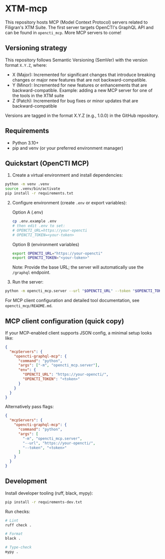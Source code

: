 # XTM-mcp

This repository hosts MCP (Model Context Protocol) servers related to Filigran's XTM Suite. The first server targets OpenCTI's GraphQL API and can be found in `opencti_mcp`. More MCP servers to come!

## Versioning strategy
This repository follows Semantic Versioning (SemVer) with the version format `X.Y.Z`, where:
- X (Major): Incremented for significant changes that introduce breaking changes or major new features that are not backward-compatible. 
- Y (Minor): Incremented for new features or enhancements that are backward-compatible. Example: adding a new MCP server for one of the tools in the XTM suite
- Z (Patch): Incremented for bug fixes or minor updates that are backward-compatible

Versions are tagged in the format X.Y.Z (e.g., 1.0.0) in the GitHub repository.

## Requirements

- Python 3.10+
- pip and venv (or your preferred environment manager)

## Quickstart (OpenCTI MCP)

1. Create a virtual environment and install dependencies:
```bash
python -m venv .venv
source .venv/bin/activate
pip install -r requirements.txt
```

2. Configure environment (create `.env` or export variables):

   Option A (.env)
   ```bash
   cp .env.example .env
   # then edit .env to set:
   # OPENCTI_URL=https://your-opencti
   # OPENCTI_TOKEN=<your-token>
   ```

   Option B (environment variables)
   ```bash
   export OPENCTI_URL="https://your-opencti"
   export OPENCTI_TOKEN="<your-token>"
   ```

   Note: Provide the base URL; the server will automatically use the `/graphql` endpoint.

3. Run the server:
```bash
python -m opencti_mcp.server --url "$OPENCTI_URL" --token "$OPENCTI_TOKEN"
```

For MCP client configuration and detailed tool documentation, see `opencti_mcp/README.md`.

## MCP client configuration (quick copy)

If your MCP-enabled client supports JSON config, a minimal setup looks like:

```json
{
  "mcpServers": {
    "opencti-graphql-mcp": {
      "command": "python",
      "args": ["-m", "opencti_mcp.server"],
      "env": {
        "OPENCTI_URL": "https://your-opencti/",
        "OPENCTI_TOKEN": "<token>"
      }
    }
  }
}
```

Alternatively pass flags:

```json
{
  "mcpServers": {
    "opencti-graphql-mcp": {
      "command": "python",
      "args": [
        "-m", "opencti_mcp.server",
        "--url", "https://your-opencti/",
        "--token", "<token>"
      ]
    }
  }
}
```

## Development

Install developer tooling (ruff, black, mypy):

```bash
pip install -r requirements-dev.txt
```

Run checks:

```bash
# Lint
ruff check .

# Format
black .

# Type-check
mypy .
```
